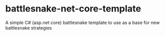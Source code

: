 # battlesnake-net-core-template
A simple C# (asp.net core) battlesnake template to use as a base for new battlesnake strategies
